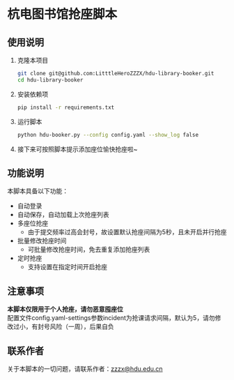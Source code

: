 # 杭电图书馆抢座脚本

## 使用说明

1. 克隆本项目

    ```bash
    git clone git@github.com:LitttleHeroZZZX/hdu-library-booker.git
    cd hdu-library-booker
    ```

2. 安装依赖项

    ```bash
    pip install -r requirements.txt
    ```

3. 运行脚本

    ```bash
    python hdu-booker.py --config config.yaml --show_log false
    ```

4. 接下来可按照脚本提示添加座位愉快抢座啦~

## 功能说明

本脚本具备以下功能：

* 自动登录
* 自动保存，自动加载上次抢座列表
* 多座位抢座
  * 由于提交频率过高会封号，故设置默认抢座间隔为5秒，且未开启并行抢座
* 批量修改抢座时间
  * 可批量修改抢座时间，免去重复添加抢座列表
* 定时抢座
  * 支持设置在指定时间开启抢座


## 注意事项

**本脚本仅限用于个人抢座，请勿恶意囤座位**    
配置文件config.yaml-settings参数incident为抢课请求间隔，默认为5，请勿修改过小，有封号风险（一周），后果自负

## 联系作者

关于本脚本的一切问题，请联系作者：[zzzx@hdu.edu.cn](mailto:zzzx@hdu.edu.cn)
